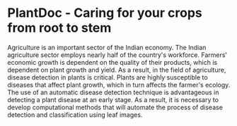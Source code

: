 # PlantDoc - Caring for your crops from root to stem

Agriculture is an important sector of the Indian economy. The Indian agriculture sector employs nearly half of the country's workforce. 
Farmers' economic growth is dependent on the quality of their products, which is dependent on plant growth and yield. As a result, in the field of agriculture, disease detection in plants is critical. Plants are highly susceptible to diseases that affect plant growth, which in turn affects the farmer's ecology. 
The use of an automatic disease detection technique is advantageous in detecting a plant disease at an early stage. As a result, it is necessary to develop computational methods that will automate the process of disease detection and classification using leaf images.
